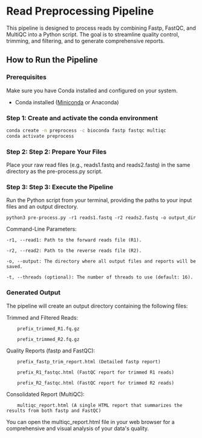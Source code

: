 # Read Preprocessing Pipeline

This pipeline is designed to process reads by combining Fastp, FastQC, and MultiQC into a Python script. The goal is to streamline quality control, trimming, and filtering, and to generate comprehensive reports.

## How to Run the Pipeline

### Prerequisites

Make sure you have Conda installed and configured on your system.
- Conda installed ([Miniconda](https://docs.conda.io/en/latest/miniconda.html) or Anaconda)

### Step 1: Create and activate the conda environment
```bash
conda create -n preprocess -c bioconda fastp fastqc multiqc
conda activate preprocess
```
### Step 2: Step 2: Prepare Your Files

Place your raw read files (e.g., reads1.fastq and reads2.fastq) in the same directory as the pre-process.py script.

### Step 3: Step 3: Execute the Pipeline

Run the Python script from your terminal, providing the paths to your input files and an output directory.

    python3 pre-process.py -r1 reads1.fastq -r2 reads2.fastq -o output_dir


Command-Line Parameters:

    -r1, --read1: Path to the forward reads file (R1).

    -r2, --read2: Path to the reverse reads file (R2).

    -o, --output: The directory where all output files and reports will be saved.

    -t, --threads (optional): The number of threads to use (default: 16).
    
### Generated Output

The pipeline will create an output directory containing the following files:

Trimmed and Filtered Reads:

        prefix_trimmed_R1.fq.gz

        prefix_trimmed_R2.fq.gz

Quality Reports (fastp and FastQC):

        prefix_fastp_trim_report.html (Detailed fastp report)

        prefix_R1_fastqc.html (FastQC report for trimmed R1 reads)

        prefix_R2_fastqc.html (FastQC report for trimmed R2 reads)

Consolidated Report (MultiQC):

        multiqc_report.html (A single HTML report that summarizes the results from both fastp and FastQC)

You can open the multiqc_report.html file in your web browser for a comprehensive and visual analysis of your data's quality.
